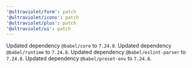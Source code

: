 ```yaml
---
'@ultraviolet/form': patch
'@ultraviolet/icons': patch
'@ultraviolet/plus': patch
'@ultraviolet/ui': patch
---
```


Updated dependency `@babel/core` to `7.24.8`.
Updated dependency `@babel/runtime` to `7.24.8`.
Updated dependency `@babel/eslint-parser` to `7.24.8`.
Updated dependency `@babel/preset-env` to `7.24.8`.
